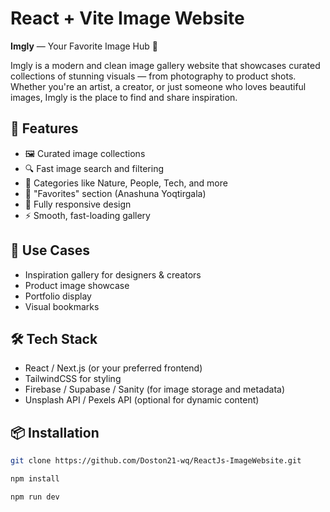 # React + Vite Image Website

**Imgly** — Your Favorite Image Hub 🌟

Imgly is a modern and clean image gallery website that showcases curated collections of stunning visuals — from photography to product shots. Whether you're an artist, a creator, or just someone who loves beautiful images, Imgly is the place to find and share inspiration.

## 🚀 Features

- 🖼️ Curated image collections
- 🔍 Fast image search and filtering
- 🌈 Categories like Nature, People, Tech, and more
- 💖 "Favorites" section (Anashuna Yoqtirgala)
- 📱 Fully responsive design
- ⚡ Smooth, fast-loading gallery

## 📸 Use Cases

- Inspiration gallery for designers & creators
- Product image showcase
- Portfolio display
- Visual bookmarks

## 🛠️ Tech Stack

- React / Next.js (or your preferred frontend)
- TailwindCSS for styling
- Firebase / Supabase / Sanity (for image storage and metadata)
- Unsplash API / Pexels API (optional for dynamic content)

## 📦 Installation

```bash
git clone https://github.com/Doston21-wq/ReactJs-ImageWebsite.git

npm install

npm run dev
